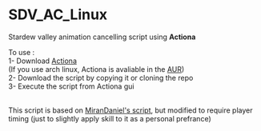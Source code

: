 # SDV_AC_Linux
Stardew valley animation cancelling script using <b>Actiona</b>

To use : <br>
1- Download <a href="https://wiki.actiona.tools/doku.php?id=en:start">Actiona</a> <br>
(If you use arch linux, Actiona is avaliable in the <a href="https://aur.archlinux.org/packages/actiona">AUR</a>) <br>
2- Download the script by copying it or cloning the repo <br>
3- Execute the script from Actiona gui <br> <br>

This script is based on <a href="https://gist.github.com/MiranDaniel/278a2bd7869e46e97b2fe9cc88c65912">MiranDaniel's script</a>, but modified to require player timing (just to slightly apply skill to it as a personal prefrance)
